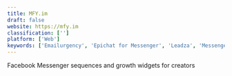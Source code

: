 ```yaml
---
title: MFY.im
draft: false 
website: https://mfy.im
classification: ['']
platform: ['Web']
keywords: ['Emailurgency', 'Epichat for Messenger', 'Leadza', 'Messenger Platform', 'Olyo', 'Upcado', 'Visual.ly', 'ZoConvert']
---
```

Facebook Messenger sequences and growth widgets for creators